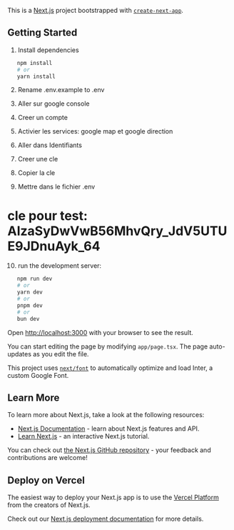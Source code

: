 This is a [Next.js](https://nextjs.org/) project bootstrapped with [`create-next-app`](https://github.com/vercel/next.js/tree/canary/packages/create-next-app).

## Getting Started

1. Install dependencies

```bash
   npm install
   # or
   yarn install
```

2. Rename .env.example to .env

3. Aller sur google console

4. Creer un compte

5. Activier les services: google map et google direction

6. Aller dans Identifiants

7. Creer une cle

8. Copier la cle

9. Mettre dans le fichier .env
# cle pour test: AIzaSyDwVwB56MhvQry_JdV5UTUE9JDnuAyk_64

10. run the development server:

```bash
   npm run dev
   # or
   yarn dev
   # or
   pnpm dev
   # or
   bun dev
```

Open [http://localhost:3000](http://localhost:3000) with your browser to see the result.



You can start editing the page by modifying `app/page.tsx`. The page auto-updates as you edit the file.

This project uses [`next/font`](https://nextjs.org/docs/basic-features/font-optimization) to automatically optimize and load Inter, a custom Google Font.

## Learn More

To learn more about Next.js, take a look at the following resources:

- [Next.js Documentation](https://nextjs.org/docs) - learn about Next.js features and API.
- [Learn Next.js](https://nextjs.org/learn) - an interactive Next.js tutorial.

You can check out [the Next.js GitHub repository](https://github.com/vercel/next.js/) - your feedback and contributions are welcome!

## Deploy on Vercel

The easiest way to deploy your Next.js app is to use the [Vercel Platform](https://vercel.com/new?utm_medium=default-template&filter=next.js&utm_source=create-next-app&utm_campaign=create-next-app-readme) from the creators of Next.js.

Check out our [Next.js deployment documentation](https://nextjs.org/docs/deployment) for more details.
